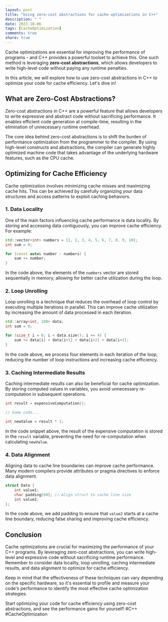 ```yaml
---
layout: post
title: "Using zero-cost abstractions for cache optimizations in C++"
description: " "
date: 2023-10-06
tags: [CacheOptimization]
comments: true
share: true
---
```


Cache optimizations are essential for improving the performance of programs - and C++ provides a powerful toolset to achieve this. One such method is leveraging **zero-cost abstractions**, which allows developers to write high-level code without paying any runtime penalties.

In this article, we will explore how to use zero-cost abstractions in C++ to optimize your code for cache efficiency. Let's dive in!

## What are Zero-Cost Abstractions?

Zero-cost abstractions in C++ are a powerful feature that allows developers to write expressive and abstract code without sacrificing performance. It enables efficient code generation at compile-time, resulting in the elimination of unnecessary runtime overhead.

The core idea behind zero-cost abstractions is to shift the burden of performance optimization from the programmer to the compiler. By using high-level constructs and abstractions, the compiler can generate highly optimized machine code that takes advantage of the underlying hardware features, such as the CPU cache.

## Optimizing for Cache Efficiency

Cache optimization involves minimizing cache misses and maximizing cache hits. This can be achieved by carefully organizing your data structures and access patterns to exploit caching behaviors.

### 1. Data Locality

One of the main factors influencing cache performance is data locality. By storing and accessing data contiguously, you can improve cache efficiency. For example:

```cpp
std::vector<int> numbers = {1, 2, 3, 4, 5, 6, 7, 8, 9, 10};
int sum = 0;

for (const auto& number : numbers) {
    sum += number;
}
```

In the code above, the elements of the `numbers` vector are stored sequentially in memory, allowing for better cache utilization during the loop.

### 2. Loop Unrolling

Loop unrolling is a technique that reduces the overhead of loop control by executing multiple iterations in parallel. This can improve cache utilization by increasing the amount of data processed in each iteration.

```cpp
std::array<int, 100> data;
int sum = 0;

for (size_t i = 0; i < data.size(); i += 4) {
    sum += data[i] + data[i+1] + data[i+2] + data[i+3];
}
```

In the code above, we process four elements in each iteration of the loop, reducing the number of loop instructions and increasing cache efficiency.

### 3. Caching Intermediate Results

Caching intermediate results can also be beneficial for cache optimization. By storing computed values in variables, you avoid unnecessary re-computation in subsequent operations.

```cpp
int result = expensiveComputation();

// Some code...

int newValue = result * 2;
```

In the code snippet above, the result of the expensive computation is stored in the `result` variable, preventing the need for re-computation when calculating `newValue`.

### 4. Data Alignment

Aligning data to cache line boundaries can improve cache performance. Many modern compilers provide attributes or pragma directives to enforce data alignment.

```cpp
struct Data {
    int value1;
    char padding[60]; // Align struct to cache line size
    int value2;
};
```

In the code above, we add padding to ensure that `value2` starts at a cache line boundary, reducing false sharing and improving cache efficiency.

## Conclusion

Cache optimizations are crucial for maximizing the performance of your C++ programs. By leveraging zero-cost abstractions, you can write high-level and expressive code without sacrificing runtime performance. Remember to consider data locality, loop unrolling, caching intermediate results, and data alignment to optimize for cache efficiency.

Keep in mind that the effectiveness of these techniques can vary depending on the specific hardware, so it's essential to profile and measure your code's performance to identify the most effective cache optimization strategies.

Start optimizing your code for cache efficiency using zero-cost abstractions, and see the performance gains for yourself! #C++ #CacheOptimization